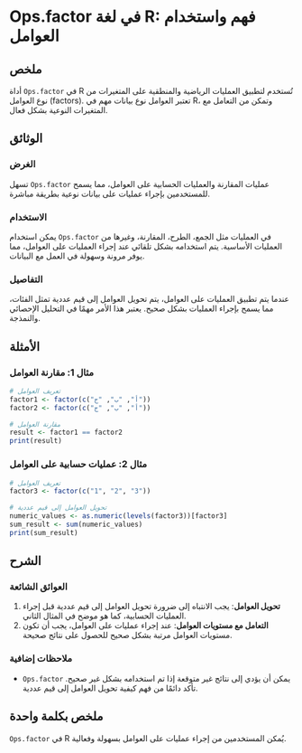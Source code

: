 <!--
Meta Description: # Ops.factor في لغة R: فهم واستخدام العوامل ## ملخص أداة `Ops.factor` في R تُستخدم لتطبيق العمليات الرياضية والمنطقية على المتغيرات من نوع العوامل (fa...
Meta Keywords: العوامل, factor, على, العمليات, ops
-->

# Ops.factor في لغة R: فهم واستخدام العوامل

## ملخص
أداة `Ops.factor` في R تُستخدم لتطبيق العمليات الرياضية والمنطقية على المتغيرات من نوع العوامل (factors). تعتبر العوامل نوع بيانات مهم في R، وتمكن من التعامل مع المتغيرات النوعية بشكل فعال.

## الوثائق
### الغرض
تسهل `Ops.factor` عمليات المقارنة والعمليات الحسابية على العوامل، مما يسمح للمستخدمين بإجراء عمليات على بيانات نوعية بطريقة مباشرة.

### الاستخدام
يمكن استخدام `Ops.factor` في العمليات مثل الجمع، الطرح، المقارنة، وغيرها من العمليات الأساسية. يتم استخدامه بشكل تلقائي عند إجراء العمليات على العوامل، مما يوفر مرونة وسهولة في العمل مع البيانات.

### التفاصيل
عندما يتم تطبيق العمليات على العوامل، يتم تحويل العوامل إلى قيم عددية تمثل الفئات، مما يسمح بإجراء العمليات بشكل صحيح. يعتبر هذا الأمر مهمًا في التحليل الإحصائي والنمذجة.

## الأمثلة
### مثال 1: مقارنة العوامل
```R
# تعريف العوامل
factor1 <- factor(c("أ", "ب", "ج"))
factor2 <- factor(c("أ", "ب", "ج"))

# مقارنة العوامل
result <- factor1 == factor2
print(result)
```

### مثال 2: عمليات حسابية على العوامل
```R
# تعريف العوامل
factor3 <- factor(c("1", "2", "3"))

# تحويل العوامل إلى قيم عددية
numeric_values <- as.numeric(levels(factor3))[factor3]
sum_result <- sum(numeric_values)
print(sum_result)
```

## الشرح
### العوائق الشائعة
1. **تحويل العوامل**: يجب الانتباه إلى ضرورة تحويل العوامل إلى قيم عددية قبل إجراء العمليات الحسابية، كما هو موضح في المثال الثاني.
2. **التعامل مع مستويات العوامل**: عند إجراء عمليات على العوامل، يجب أن تكون مستويات العوامل مرتبة بشكل صحيح للحصول على نتائج صحيحة.

### ملاحظات إضافية
- `Ops.factor` يمكن أن يؤدي إلى نتائج غير متوقعة إذا تم استخدامه بشكل غير صحيح. تأكد دائمًا من فهم كيفية تحويل العوامل إلى قيم عددية.

## ملخص بكلمة واحدة
`Ops.factor` في R يُمكن المستخدمين من إجراء عمليات على العوامل بسهولة وفعالية.